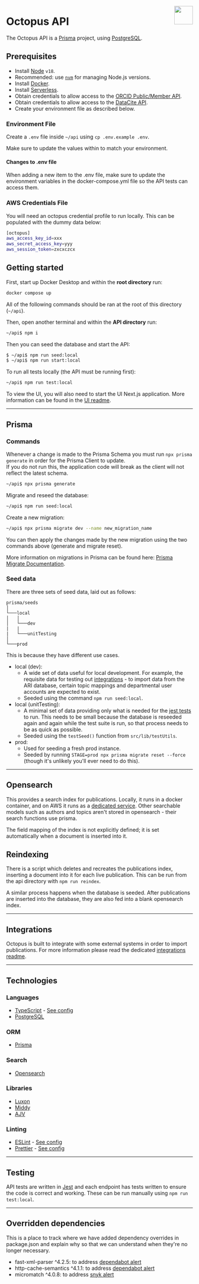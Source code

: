 <img src="../ui/public/images/jisc-logo.svg" align="right" width=50 height=50/><h1 align="left">Octopus API</h1>

The Octopus API is a [Prisma](https://www.prisma.io/) project, using [PostgreSQL](https://www.postgresql.org/).

## Prerequisites

-   Install [Node](https://github.com/nodejs/node) `v18`.
-   Recommended: use [`nvm`](https://github.com/nvm-sh/nvm) for managing Node.js versions.
-   Install [Docker](https://docs.docker.com/get-docker).
-   Install [Serverless](https://www.serverless.com).
-   Obtain credentials to allow access to the [ORCID Public/Member API](https://info.orcid.org/documentation/integration-guide/registering-a-public-api-client/).
-   Obtain credentials to allow access to the [DataCite API](https://support.datacite.org/docs/api).
-   Create your environment file as described below.

### Environment File

Create a `.env` file inside `~/api` using `cp .env.example .env`.

Make sure to update the values within to match your environment.

#### Changes to .env file

When adding a new item to the .env file, make sure to update the environment variables in the docker-compose.yml file so the API tests can access them.

### AWS Credentials File

You will need an octopus credential profile to run locally. This can be populated with the dummy data below:

```bash
[octopus]
aws_access_key_id=xxx
aws_secret_access_key=yyy
aws_session_token=zxcxczcx
```

## Getting started

First, start up Docker Desktop and within the **root directory** run:

```bash
docker compose up
```

All of the following commands should be ran at the root of this directory (`~/api`).

Then, open another terminal and within the **API directory** run:

```bash
~/api$ npm i
```

Then you can seed the database and start the API:

```bash
$ ~/api$ npm run seed:local
$ ~/api$ npm run start:local
```

To run all tests locally (the API must be running first):

```bash
~/api$ npm run test:local
```

To view the UI, you will also need to start the UI Next.js application. More information can be found in the [UI readme](../ui/README.md).

---

## Prisma

### Commands

Whenever a change is made to the Prisma Schema you must run `npx prisma generate` in order for the Prisma Client to update.  
If you do not run this, the application code will break as the client will not reflect the latest schema.

```bash
~/api$ npx prisma generate
```

Migrate and reseed the database:

```bash
~/api$ npm run seed:local
```

Create a new migration:

```bash
~/api$ npx prisma migrate dev --name new_migration_name
```

You can then apply the changes made by the new migration using the two commands above (generate and migrate reset).

More information on migrations in Prisma can be found here: [Prisma Migrate Documentation](https://www.prisma.io/docs/concepts/components/prisma-migrate/).

### Seed data

There are three sets of seed data, laid out as follows:

```
prisma/seeds
│
└───local
│   │
│   └───dev
|   |
|   └───unitTesting
│
└───prod
```

This is because they have different use cases.

-   local (dev):
    -   A wide set of data useful for local development. For example, the requisite data for testing out [integrations](#integrations) - to import data from the ARI database, certain topic mappings and departmental user accounts are expected to exist.
    -   Seeded using the command `npm run seed:local`.
-   local (unitTesting):
    -   A minimal set of data providing only what is needed for the [jest tests](#testing) to run. This needs to be small because the database is reseeded again and again while the test suite is run, so that process needs to be as quick as possible.
    -   Seeded using the `testSeed()` function from `src/lib/testUtils`.
-   prod:
    -   Used for seeding a fresh prod instance.
    -   Seeded by running `STAGE=prod npx prisma migrate reset --force` (though it's unlikely you'll ever need to do this).

---

## Opensearch

This provides a search index for publications. Locally, it runs in a docker container, and on AWS it runs as a [dedicated service](https://aws.amazon.com/opensearch-service/). Other searchable models such as authors and topics aren't stored in opensearch - their search functions use prisma.

The field mapping of the index is not explicitly defined; it is set automatically when a document is inserted into it.

## Reindexing

There is a script which deletes and recreates the publications index, inserting a document into it for each live publication. This can be run from the api directory with `npm run reindex`.

A similar process happens when the database is seeded. After publications are inserted into the database, they are also fed into a blank opensearch index.

---

## Integrations

Octopus is built to integrate with some external systems in order to import publications. For more information please read the dedicated [integrations readme](./src/components/integration/README.md).

---

## Technologies

### Languages

-   [TypeScript](https://www.typescriptlang.org/) - [See config]('./tsconfig.json')
-   [PostgreSQL](https://www.postgresql.org/)

### ORM

-   [Prisma](https://www.prisma.io/)

### Search

-   [Opensearch](https://opensearch.org/)

### Libraries

-   [Luxon](https://moment.github.io/luxon/)
-   [Middy](https://middy.js.org/)
-   [AJV](https://ajv.js.org/)

### Linting

-   [ESLint](https://eslint.org/) - [See config]('./.eslintrc.json')
-   [Prettier](https://prettier.io/) - [See config]('./.prettierrc.json')

---

## Testing

API tests are written in [Jest](https://jestjs.io/) and each endpoint has tests written to ensure the code is correct and working. These can be run manually using `npm run test:local`.

---

## Overridden dependencies

This is a place to track where we have added dependency overrides in package.json and explain why so that we can understand when they're no longer necessary.

-   fast-xml-parser ^4.2.5: to address [dependabot alert](https://github.com/JiscSD/octopus/security/dependabot/59)
-   http-cache-semantics ^4.1.1: to address [dependabot alert](https://github.com/JiscSD/octopus/security/dependabot/45)
-   micromatch ^4.0.8: to address [snyk alert](https://security.snyk.io/vuln/SNYK-JS-MICROMATCH-6838728)
